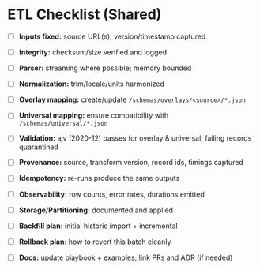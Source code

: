 # ETL Checklist (Shared)

- [ ] **Inputs fixed:** source URL(s), version/timestamp captured
- [ ] **Integrity:** checksum/size verified and logged
- [ ] **Parser:** streaming where possible; memory bounded
- [ ] **Normalization:** trim/locale/units harmonized
- [ ] **Overlay mapping:** create/update `/schemas/overlays/<source>/*.json`
- [ ] **Universal mapping:** ensure compatibility with `/schemas/universal/*.json`
- [ ] **Validation:** ajv (2020-12) passes for overlay & universal; failing records quarantined
- [ ] **Provenance:** source, transform version, record ids, timings captured
- [ ] **Idempotency:** re-runs produce the same outputs
- [ ] **Observability:** row counts, error rates, durations emitted
- [ ] **Storage/Partitioning:** documented and applied
- [ ] **Backfill plan:** initial historic import + incremental
- [ ] **Rollback plan:** how to revert this batch cleanly
- [ ] **Docs:** update playbook + examples; link PRs and ADR (if needed)

